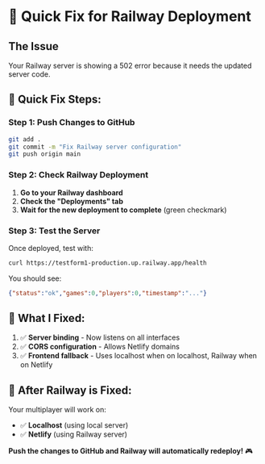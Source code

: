 # 🚀 Quick Fix for Railway Deployment

## The Issue
Your Railway server is showing a 502 error because it needs the updated server code.

## 🔧 Quick Fix Steps:

### Step 1: Push Changes to GitHub
```bash
git add .
git commit -m "Fix Railway server configuration"
git push origin main
```

### Step 2: Check Railway Deployment
1. **Go to your Railway dashboard**
2. **Check the "Deployments" tab**
3. **Wait for the new deployment to complete** (green checkmark)

### Step 3: Test the Server
Once deployed, test with:
```bash
curl https://testform1-production.up.railway.app/health
```

You should see:
```json
{"status":"ok","games":0,"players":0,"timestamp":"..."}
```

## 🎯 What I Fixed:

1. ✅ **Server binding** - Now listens on all interfaces
2. ✅ **CORS configuration** - Allows Netlify domains
3. ✅ **Frontend fallback** - Uses localhost when on localhost, Railway when on Netlify

## 🚀 After Railway is Fixed:

Your multiplayer will work on:
- ✅ **Localhost** (using local server)
- ✅ **Netlify** (using Railway server)

**Push the changes to GitHub and Railway will automatically redeploy!** 🎮 